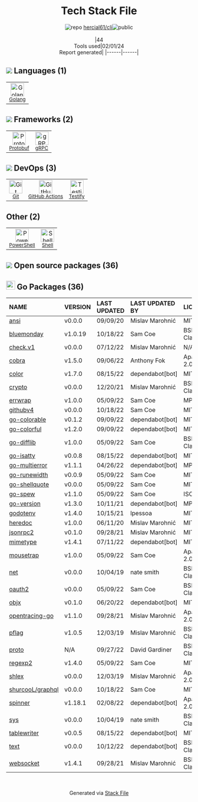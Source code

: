 <!--
&lt;--- Readme.md Snippet without images Start ---&gt;
## Tech Stack
hercial61/cli is built on the following main stack:

- [Golang](http://golang.org/) – Languages
- [PowerShell](https://docs.microsoft.com/en-us/powershell/) – Shells
- [Protobuf](https://developers.google.com/protocol-buffers/) – Serialization Frameworks
- [Shell](https://en.wikipedia.org/wiki/Shell_script) – Shells
- [gRPC](https://grpc.io/) – Remote Procedure Call (RPC)
- [Testify](https://github.com/stretchr/testify) – Go Testing
- [GitHub Actions](https://github.com/features/actions) – Continuous Integration

Full tech stack [here](/techstack.md)

&lt;--- Readme.md Snippet without images End ---&gt;

&lt;--- Readme.md Snippet with images Start ---&gt;
## Tech Stack
hercial61/cli is built on the following main stack:

- <img width='25' height='25' src='https://img.stackshare.io/service/1005/O6AczwfV_400x400.png' alt='Golang'/> [Golang](http://golang.org/) – Languages
- <img width='25' height='25' src='https://img.stackshare.io/service/3681/powershell-logo.png' alt='PowerShell'/> [PowerShell](https://docs.microsoft.com/en-us/powershell/) – Shells
- <img width='25' height='25' src='https://img.stackshare.io/service/4393/ma2jqJKH_400x400.png' alt='Protobuf'/> [Protobuf](https://developers.google.com/protocol-buffers/) – Serialization Frameworks
- <img width='25' height='25' src='https://img.stackshare.io/service/4631/default_c2062d40130562bdc836c13dbca02d318205a962.png' alt='Shell'/> [Shell](https://en.wikipedia.org/wiki/Shell_script) – Shells
- <img width='25' height='25' src='https://img.stackshare.io/service/4670/default_d811b0ac72205af84aca21f967594338580be913.png' alt='gRPC'/> [gRPC](https://grpc.io/) – Remote Procedure Call (RPC)
- <img width='25' height='25' src='https://img.stackshare.io/service/8695/stretchr.png' alt='Testify'/> [Testify](https://github.com/stretchr/testify) – Go Testing
- <img width='25' height='25' src='https://img.stackshare.io/service/11563/actions.png' alt='GitHub Actions'/> [GitHub Actions](https://github.com/features/actions) – Continuous Integration

Full tech stack [here](/techstack.md)

&lt;--- Readme.md Snippet with images End ---&gt;
-->
<div align="center">

# Tech Stack File
![](https://img.stackshare.io/repo.svg "repo") [hercial61/cli](https://github.com/hercial61/cli)![](https://img.stackshare.io/public_badge.svg "public")
<br/><br/>
|44<br/>Tools used|02/01/24 <br/>Report generated|
|------|------|
</div>

## <img src='https://img.stackshare.io/languages.svg'/> Languages (1)
<table><tr>
  <td align='center'>
  <img width='36' height='36' src='https://img.stackshare.io/service/1005/O6AczwfV_400x400.png' alt='Golang'>
  <br>
  <sub><a href="http://golang.org/">Golang</a></sub>
  <br>
  <sub></sub>
</td>

</tr>
</table>

## <img src='https://img.stackshare.io/frameworks.svg'/> Frameworks (2)
<table><tr>
  <td align='center'>
  <img width='36' height='36' src='https://img.stackshare.io/service/4393/ma2jqJKH_400x400.png' alt='Protobuf'>
  <br>
  <sub><a href="https://developers.google.com/protocol-buffers/">Protobuf</a></sub>
  <br>
  <sub></sub>
</td>

<td align='center'>
  <img width='36' height='36' src='https://img.stackshare.io/service/4670/default_d811b0ac72205af84aca21f967594338580be913.png' alt='gRPC'>
  <br>
  <sub><a href="https://grpc.io/">gRPC</a></sub>
  <br>
  <sub></sub>
</td>

</tr>
</table>

## <img src='https://img.stackshare.io/devops.svg'/> DevOps (3)
<table><tr>
  <td align='center'>
  <img width='36' height='36' src='https://img.stackshare.io/service/1046/git.png' alt='Git'>
  <br>
  <sub><a href="http://git-scm.com/">Git</a></sub>
  <br>
  <sub></sub>
</td>

<td align='center'>
  <img width='36' height='36' src='https://img.stackshare.io/service/11563/actions.png' alt='GitHub Actions'>
  <br>
  <sub><a href="https://github.com/features/actions">GitHub Actions</a></sub>
  <br>
  <sub></sub>
</td>

<td align='center'>
  <img width='36' height='36' src='https://img.stackshare.io/service/8695/stretchr.png' alt='Testify'>
  <br>
  <sub><a href="https://github.com/stretchr/testify">Testify</a></sub>
  <br>
  <sub></sub>
</td>

</tr>
</table>

## Other (2)
<table><tr>
  <td align='center'>
  <img width='36' height='36' src='https://img.stackshare.io/service/3681/powershell-logo.png' alt='PowerShell'>
  <br>
  <sub><a href="https://docs.microsoft.com/en-us/powershell/">PowerShell</a></sub>
  <br>
  <sub></sub>
</td>

<td align='center'>
  <img width='36' height='36' src='https://img.stackshare.io/service/4631/default_c2062d40130562bdc836c13dbca02d318205a962.png' alt='Shell'>
  <br>
  <sub><a href="https://en.wikipedia.org/wiki/Shell_script">Shell</a></sub>
  <br>
  <sub></sub>
</td>

</tr>
</table>


## <img src='https://img.stackshare.io/group.svg' /> Open source packages (36)</h2>

## <img width='24' height='24' src='https://img.stackshare.io/service/21112/default_1346bbda8fe03e4dce5601323a3ca47a10c1ae36.png'/> Go Packages (36)

|NAME|VERSION|LAST UPDATED|LAST UPDATED BY|LICENSE|VULNERABILITIES|
|:------|:------|:------|:------|:------|:------|
|[ansi](https://pkg.go.dev/github.com/mgutz/ansi)|v0.0.0|09/09/20|Mislav Marohnić |MIT|N/A|
|[bluemonday](https://pkg.go.dev/github.com/microcosm-cc/bluemonday)|v1.0.19|10/18/22|Sam Coe |BSD-3-Clause|N/A|
|[check.v1](https://pkg.go.dev/gopkg.in/check.v1)|v0.0.0|07/12/22|Mislav Marohnić |N/A|N/A|
|[cobra](https://pkg.go.dev/github.com/spf13/cobra)|v1.5.0|09/06/22|Anthony Fok |Apache-2.0|N/A|
|[color](https://pkg.go.dev/github.com/fatih/color)|v1.7.0|08/15/22|dependabot[bot] |MIT|N/A|
|[crypto](https://pkg.go.dev/golang.org/x/crypto)|v0.0.0|12/20/21|Mislav Marohnić |BSD-3-Clause|[CVE-2020-9283](https://github.com/advisories/GHSA-ffhg-7mh4-33c4) (Moderate)|
|[errwrap](https://pkg.go.dev/github.com/hashicorp/errwrap)|v1.0.0|05/09/22|Sam Coe |MPL-2.0|N/A|
|[githubv4](https://pkg.go.dev/github.com/shurcooL/githubv4)|v0.0.0|10/18/22|Sam Coe |MIT|N/A|
|[go-colorable](https://pkg.go.dev/github.com/mattn/go-colorable)|v0.1.2|09/09/22|dependabot[bot] |MIT|N/A|
|[go-colorful](https://pkg.go.dev/github.com/lucasb-eyer/go-colorful)|v1.2.0|09/09/22|dependabot[bot] |MIT|N/A|
|[go-difflib](https://pkg.go.dev/github.com/pmezard/go-difflib)|v1.0.0|05/09/22|Sam Coe |BSD-3-Clause|N/A|
|[go-isatty](https://pkg.go.dev/github.com/mattn/go-isatty)|v0.0.8|08/15/22|dependabot[bot] |MIT|N/A|
|[go-multierror](https://pkg.go.dev/github.com/hashicorp/go-multierror)|v1.1.1|04/26/22|dependabot[bot] |MPL-2.0|N/A|
|[go-runewidth](https://pkg.go.dev/github.com/mattn/go-runewidth)|v0.0.9|05/09/22|Sam Coe |MIT|N/A|
|[go-shellquote](https://pkg.go.dev/github.com/kballard/go-shellquote)|v0.0.0|05/09/22|Sam Coe |MIT|N/A|
|[go-spew](https://pkg.go.dev/github.com/davecgh/go-spew)|v1.1.0|05/09/22|Sam Coe |ISC|N/A|
|[go-version](https://pkg.go.dev/github.com/hashicorp/go-version)|v1.3.0|10/11/21|dependabot[bot] |MPL-2.0|N/A|
|[godotenv](https://pkg.go.dev/github.com/joho/godotenv)|v1.4.0|10/15/21|lpessoa |MIT|N/A|
|[heredoc](https://pkg.go.dev/github.com/MakeNowJust/heredoc)|v1.0.0|06/11/20|Mislav Marohnić |MIT|N/A|
|[jsonrpc2](https://pkg.go.dev/github.com/sourcegraph/jsonrpc2)|v0.1.0|09/28/21|Mislav Marohnić |MIT|N/A|
|[mimetype](https://pkg.go.dev/github.com/gabriel-vasile/mimetype)|v1.4.1|07/11/22|dependabot[bot] |MIT|N/A|
|[mousetrap](https://pkg.go.dev/github.com/inconshreveable/mousetrap)|v1.0.0|05/09/22|Sam Coe |Apache-2.0|N/A|
|[net](https://pkg.go.dev/golang.org/x/net)|v0.0.0|10/04/19|nate smith |BSD-3-Clause|N/A|
|[oauth2](https://pkg.go.dev/golang.org/x/oauth2)|v0.0.0|05/09/22|Sam Coe |BSD-3-Clause|N/A|
|[objx](https://pkg.go.dev/github.com/stretchr/objx)|v0.1.0|06/20/22|dependabot[bot] |MIT|N/A|
|[opentracing-go](https://pkg.go.dev/github.com/opentracing/opentracing-go)|v1.1.0|09/28/21|Mislav Marohnić |Apache-2.0|N/A|
|[pflag](https://pkg.go.dev/github.com/spf13/pflag)|v1.0.5|12/03/19|Mislav Marohnić |BSD-3-Clause|N/A|
|[proto](https://pkg.go.dev/github.com/golang/protobuf/proto)|N/A|09/27/22|David Gardiner |BSD-3-Clause|N/A|
|[regexp2](https://pkg.go.dev/github.com/dlclark/regexp2)|v1.4.0|05/09/22|Sam Coe |MIT|N/A|
|[shlex](https://pkg.go.dev/github.com/google/shlex)|v0.0.0|12/03/19|Mislav Marohnić |Apache-2.0|N/A|
|[shurcooL/graphql](https://pkg.go.dev/github.com/shurcooL/graphql)|v0.0.0|10/18/22|Sam Coe |MIT|N/A|
|[spinner](https://pkg.go.dev/github.com/briandowns/spinner)|v1.18.1|02/08/22|dependabot[bot] |Apache-2.0|N/A|
|[sys](https://pkg.go.dev/golang.org/x/sys)|v0.0.0|10/04/19|nate smith |BSD-3-Clause|N/A|
|[tablewriter](https://pkg.go.dev/github.com/olekukonko/tablewriter)|v0.0.5|08/15/22|dependabot[bot] |MIT|N/A|
|[text](https://pkg.go.dev/golang.org/x/text)|v0.0.0|10/12/22|dependabot[bot] |BSD-3-Clause|N/A|
|[websocket](https://pkg.go.dev/github.com/gorilla/websocket)|v1.4.1|09/28/21|Mislav Marohnić |BSD-3-Clause|N/A|

<br/>
<div align='center'>

Generated via [Stack File](https://github.com/marketplace/stack-file)

